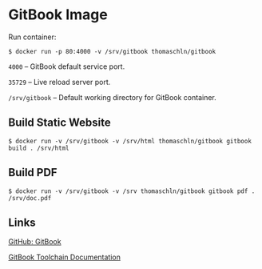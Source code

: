 # GitBook Image

Run container:

```
$ docker run -p 80:4000 -v /srv/gitbook thomaschln/gitbook
```

`4000` – GitBook default service port.

`35729` – Live reload server port.

`/srv/gitbook` – Default working directory for GitBook container.


## Build Static Website

```
$ docker run -v /srv/gitbook -v /srv/html thomaschln/gitbook gitbook build . /srv/html
```

## Build PDF

```
$ docker run -v /srv/gitbook -v /srv thomaschln/gitbook gitbook pdf . /srv/doc.pdf
```

## Links

[GitHub: GitBook](https://github.com/GitbookIO/gitbook)

[GitBook Toolchain Documentation](http://toolchain.gitbook.com)
